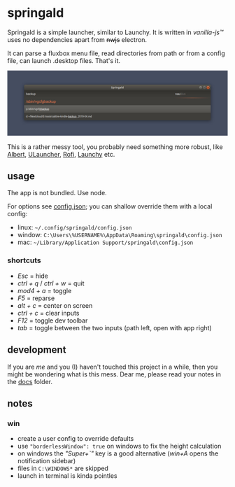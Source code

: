 # springald

Springald is a simple launcher, similar to Launchy. It is written in _vanilla-js™_
uses no dependencies apart from  ~~nwjs~~ electron.

It can parse a fluxbox menu file, read directories from path or from a config file,
can launch .desktop files. That's it.

![looks like this](./docs/demo.jpg)

This is a rather messy tool, you probably need something more robust, like
[Albert](https://github.com/albertlauncher/albert),
[ULauncher](https://github.com/Ulauncher/Ulauncher/),
[Rofi](https://github.com/davatorium/rofi),
[Launchy](https://www.launchy.net/index.php)
etc.

## usage

The app is not bundled. Use node.

For options see [config.json](./config.json); you can shallow override them
with a local config:

- linux: `~/.config/springald/config.json`
- window: `C:\Users\%USERNAME%\AppData\Roaming\springald\config.json`
- mac: `~/Library/Application Support/springald\config.json`

### shortcuts

- _Esc_ = hide
- _ctrl + q_ / _ctrl + w_ = quit
- _mod4 + a_ = toggle
- _F5_ = reparse
- _alt + c_ = center on screen
- _ctrl + c_ = clear inputs
- _F12_ = toggle dev toolbar
- _tab_ = toggle between the two inputs (path left, open with app right)

## development

If you are _me_ and you (I) haven't touched this project in a while, then you might be wondering what is this mess. Dear me, please read your notes in the [docs](./docs/dev.md) folder.

## notes

### win

- create a user config to override defaults
- use `"borderlessWindow": true` on windows to fix the height calculation
- on windows the _"Super+`"_ key is a good alternative (_win+A_ opens the notification sidebar)
- files in `C:\WINDOWS*` are skipped
- launch in terminal is kinda pointles
